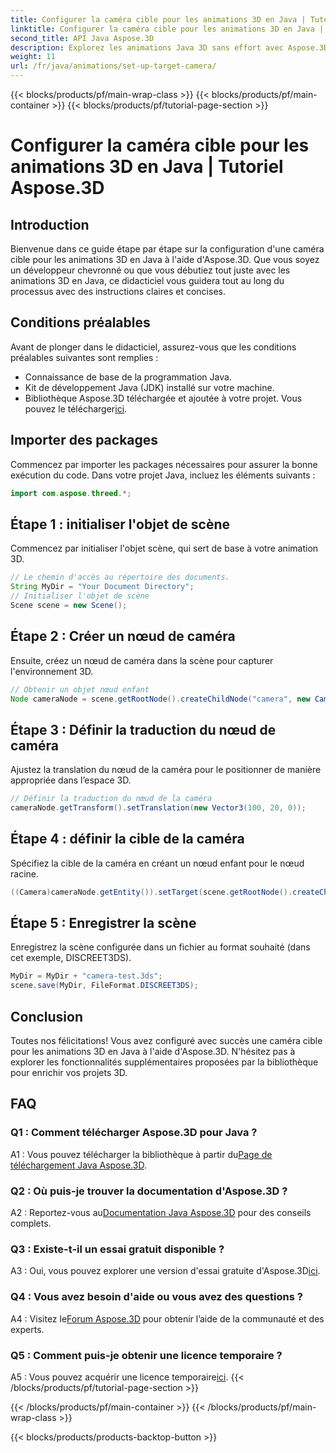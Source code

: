 ```yaml
---
title: Configurer la caméra cible pour les animations 3D en Java | Tutoriel Aspose.3D
linktitle: Configurer la caméra cible pour les animations 3D en Java | Tutoriel Aspose.3D
second_title: API Java Aspose.3D
description: Explorez les animations Java 3D sans effort avec Aspose.3D. Suivez notre tutoriel pour un guide étape par étape. Téléchargez-le dès maintenant pour un parcours de développement 3D captivant.
weight: 11
url: /fr/java/animations/set-up-target-camera/
---
```


{{< blocks/products/pf/main-wrap-class >}}
{{< blocks/products/pf/main-container >}}
{{< blocks/products/pf/tutorial-page-section >}}

# Configurer la caméra cible pour les animations 3D en Java | Tutoriel Aspose.3D

## Introduction

Bienvenue dans ce guide étape par étape sur la configuration d'une caméra cible pour les animations 3D en Java à l'aide d'Aspose.3D. Que vous soyez un développeur chevronné ou que vous débutiez tout juste avec les animations 3D en Java, ce didacticiel vous guidera tout au long du processus avec des instructions claires et concises.

## Conditions préalables

Avant de plonger dans le didacticiel, assurez-vous que les conditions préalables suivantes sont remplies :

- Connaissance de base de la programmation Java.
- Kit de développement Java (JDK) installé sur votre machine.
-  Bibliothèque Aspose.3D téléchargée et ajoutée à votre projet. Vous pouvez le télécharger[ici](https://releases.aspose.com/3d/java/).

## Importer des packages

Commencez par importer les packages nécessaires pour assurer la bonne exécution du code. Dans votre projet Java, incluez les éléments suivants :

```java
import com.aspose.threed.*;
```

## Étape 1 : initialiser l'objet de scène

Commencez par initialiser l'objet scène, qui sert de base à votre animation 3D.

```java
// Le chemin d'accès au répertoire des documents.
String MyDir = "Your Document Directory";
// Initialiser l'objet de scène
Scene scene = new Scene();
```

## Étape 2 : Créer un nœud de caméra

Ensuite, créez un nœud de caméra dans la scène pour capturer l'environnement 3D.

```java
// Obtenir un objet nœud enfant
Node cameraNode = scene.getRootNode().createChildNode("camera", new Camera());
```

## Étape 3 : Définir la traduction du nœud de caméra

Ajustez la translation du nœud de la caméra pour le positionner de manière appropriée dans l’espace 3D.

```java
// Définir la traduction du nœud de la caméra
cameraNode.getTransform().setTranslation(new Vector3(100, 20, 0));
```

## Étape 4 : définir la cible de la caméra

Spécifiez la cible de la caméra en créant un nœud enfant pour le nœud racine.

```java
((Camera)cameraNode.getEntity()).setTarget(scene.getRootNode().createChildNode("target"));
```

## Étape 5 : Enregistrer la scène

Enregistrez la scène configurée dans un fichier au format souhaité (dans cet exemple, DISCREET3DS).

```java
MyDir = MyDir + "camera-test.3ds";
scene.save(MyDir, FileFormat.DISCREET3DS);
```

## Conclusion

Toutes nos félicitations! Vous avez configuré avec succès une caméra cible pour les animations 3D en Java à l'aide d'Aspose.3D. N'hésitez pas à explorer les fonctionnalités supplémentaires proposées par la bibliothèque pour enrichir vos projets 3D.

## FAQ

### Q1 : Comment télécharger Aspose.3D pour Java ?

 A1 : Vous pouvez télécharger la bibliothèque à partir du[Page de téléchargement Java Aspose.3D](https://releases.aspose.com/3d/java/).

### Q2 : Où puis-je trouver la documentation d'Aspose.3D ?

 A2 : Reportez-vous au[Documentation Java Aspose.3D](https://reference.aspose.com/3d/java/) pour des conseils complets.

### Q3 : Existe-t-il un essai gratuit disponible ?

 A3 : Oui, vous pouvez explorer une version d'essai gratuite d'Aspose.3D[ici](https://releases.aspose.com/).

### Q4 : Vous avez besoin d'aide ou vous avez des questions ?

 A4 : Visitez le[Forum Aspose.3D](https://forum.aspose.com/c/3d/18) pour obtenir l’aide de la communauté et des experts.

### Q5 : Comment puis-je obtenir une licence temporaire ?

 A5 : Vous pouvez acquérir une licence temporaire[ici](https://purchase.aspose.com/temporary-license/).
{{< /blocks/products/pf/tutorial-page-section >}}

{{< /blocks/products/pf/main-container >}}
{{< /blocks/products/pf/main-wrap-class >}}

{{< blocks/products/products-backtop-button >}}
